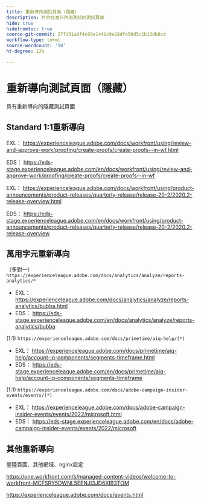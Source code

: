 ```yaml
---
title: 重新導向測試頁面（隱藏）
description: 目的在進行內部測試的測試頁面
hide: true
hidefromtoc: true
source-git-commit: 27f131a9f4c89a1441c9e28dfe50d5c1b13db8cd
workflow-type: tm+mt
source-wordcount: '50'
ht-degree: 12%

---
```


# 重新導向測試頁面（隱藏）

具有重新導向的隱藏測試頁面

## Standard 1:1重新導向

EXL： <https://experienceleague.adobe.com/docs/workfront/using/review-and-approve-work/proofing/create-proofs/create-proofs--in-wf.html>

EDS： <https://eds-stage.experienceleague.adobe.com/en/docs/workfront/using/review-and-approve-work/proofing/create-proofs/create-proofs--in-wf>

EXL： <https://experienceleague.adobe.com/docs/workfront/using/product-announcements/product-releases/quarterly-release/release-20-2/2020.2-release-overview.html>

EDS： <https://eds-stage.experienceleague.adobe.com/en/docs/workfront/using/product-announcements/product-releases/quarterly-release/release-20-2/2020.2-release-overview>

## 萬用字元重新導向

（多對一） `https://experienceleague.adobe.com/docs/analytics/analyze/reports-analytics/*`

* EXL： <https://experienceleague.adobe.com/docs/analytics/analyze/reports-analytics/bubba.html>
* EDS： <https://eds-stage.experienceleague.adobe.com/en/docs/analytics/analyze/reports-analytics/bubba>

(1:1) `https://experienceleague.adobe.com/docs/primetime/aiq-help/(*)`

* EXL： <https://experienceleague.adobe.com/docs/primetime/aiq-help/account-iq-components/segments-timeframe.html>
* EDS： <https://eds-stage.experienceleague.adobe.com/en/docs/primetime/aiq-help/account-iq-components/segments-timeframe>

(1:1) `https://experienceleague.adobe.com/docs/adobe-campaign-insider-events/events/(*)`

* EXL： <https://experienceleague.adobe.com/docs/adobe-campaign-insider-events/events/2022/microsoft.html>
* EDS： <https://eds-stage.experienceleague.adobe.com/en/docs/adobe-campaign-insider-events/events/2022/microsoft>

## 其他重新導向

登陸頁面、其他網域、nginx設定

<https://one.workfront.com/s/managed-content-videos/welcome-to-workfront-MCFSRY5DWNL5EENJI3JD6XIB3TOM>

<https://experienceleague.adobe.com/docs/events.html>
